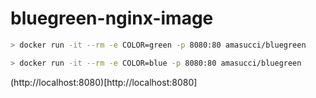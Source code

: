 # bluegreen-nginx-image

```bash
> docker run -it --rm -e COLOR=green -p 8080:80 amasucci/bluegreen
```

```bash
> docker run -it --rm -e COLOR=blue -p 8080:80 amasucci/bluegreen
```

(http://localhost:8080)[http://localhost:8080]
